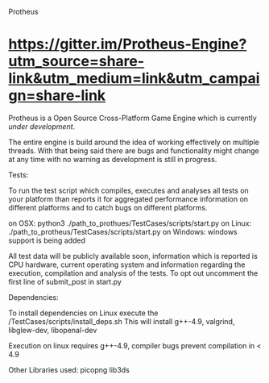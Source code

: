 Protheus

https://gitter.im/Protheus-Engine?utm_source=share-link&utm_medium=link&utm_campaign=share-link
========
Protheus is a Open Source Cross-Platform Game Engine which is currently _under development_.

The entire engine is build around the idea of working effectively on multiple threads. With that being said there are bugs and functionality might change at any time with no warning as development is still in progress.

Tests:

To run the test script which compiles, executes and analyses all tests on your platform than reports it for aggregated performance information on different platforms and to catch bugs on different platforms.

on OSX: python3 ./path_to_prothues/TestCases/scripts/start.py
on Linux: ./path_to_protheus/TestCases/scripts/start.py
on Windows: windows support is being added

All test data will be publicly available soon, information which is reported is CPU hardware, current operating system and information regarding the execution, compilation and analysis of the tests. To opt out uncomment the first line of submit_post in start.py

Dependencies:

To install dependencies on Linux execute the /TestCases/scripts/install_deps.sh
This will install g++-4.9, valgrind, libglew-dev, libopenal-dev

Execution on linux requires g++-4.9, compiler bugs prevent compilation in < 4.9

Other Libraries used:
	picopng
	lib3ds
	